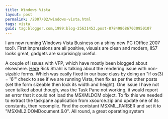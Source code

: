 ```yaml
---
title: Windows Vista
layout: post
permalink: /2007/02/windows-vista.html
tags: vista
guid: tag:blogger.com,1999:blog-25631453.post-8784986867030950107
---
```


I am now running Windows Vista Business on a shiny new PC (Office 2007 too!).
First impressions are all positive, visuals are clean and modern, IIS7 looks great, gadgets are surprisingly useful.

<!-- more -->

A couple of issues with VFP, which have mostly been blogged about elsewhere.
[Here](http://www.west-wind.com/wconnect/weblog/ShowEntry.blog?id=597) Rick Strahl is talking about the rendering issue with non-sizable forms. Which was easily fixed in our base class by doing an "if os(3) = '6'" check to see if we are running Vista, then fix as per the other posts (set the form sizeable then lock its width and height).
One issue I have not seen talked about though, was the Task Pane not working, it would report an error that it could not load the MSXMLDOM object.
To fix this we needed to extract the taskpane application from xsource.zip and update one of its constants, then recompile.
Find the contstant MSXML_PARSER and set it to "MSXML2.DOMDocument.6.0".
All round, a great operating system
